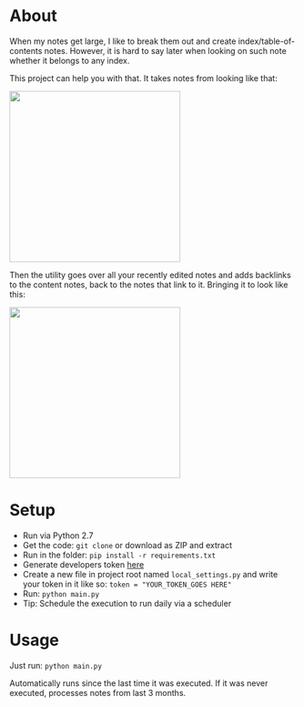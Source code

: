 About
=====

When my notes get large, I like to break them out and create index/table-of-contents notes. However, it is hard to say later when looking on such note whether it belongs to any index.

This project can help you with that. It takes notes from looking like that:

<img src="https://cloud.githubusercontent.com/assets/1933752/16868451/57e623be-4a80-11e6-9ecc-3709bbde332a.png" height="300px">

Then the utility goes over all your recently edited notes and adds backlinks to the content notes, back to the notes that link to it. Bringing it to look like this:

<img src="https://cloud.githubusercontent.com/assets/1933752/16868422/32b3f8c8-4a80-11e6-9db7-bc9c649c9fb9.png" height="300px">


Setup
=====

* Run via Python 2.7
* Get the code: `git clone` or download as ZIP and extract
* Run in the folder: `pip install -r requirements.txt`
* Generate developers token [here](https://www.evernote.com/api/DeveloperToken.action)
* Create a new file in project root named `local_settings.py` and write your token in it like so: `token = "YOUR_TOKEN_GOES HERE"`
* Run: `python main.py`
* Tip: Schedule the execution to run daily via a scheduler

Usage
=====

Just run: `python main.py`

Automatically runs since the last time it was executed. If it was never executed, processes notes from last 3 months.
